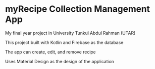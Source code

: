 # myRecipe Collection Management App
My final year project in University Tunkul Abdul Rahman (UTAR)

This project built with Kotlin and Firebase as the database

The app can create, edit, and remove recipe

Uses Material Design as the design of the application


